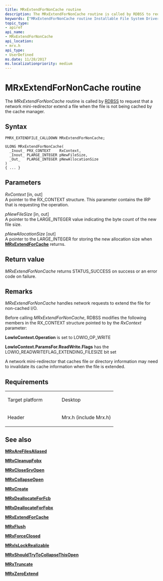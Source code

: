 ```yaml
---
title: MRxExtendForNonCache routine
description: The MRxExtendForNonCache routine is called by RDBSS to request that a network mini-redirector extend a file when the file is not being cached by the cache manager.
keywords: ["MRxExtendForNonCache routine Installable File System Drivers", "PMRX_EXTENDFILE_CALLDOWN"]
topic_type:
- apiref
api_name:
- MRxExtendForNonCache
api_location:
- mrx.h
api_type:
- UserDefined
ms.date: 11/28/2017
ms.localizationpriority: medium
---
```


# MRxExtendForNonCache routine


The *MRxExtendForNonCache* routine is called by [RDBSS](./the-rdbss-driver-and-library.md) to request that a network mini-redirector extend a file when the file is not being cached by the cache manager.

Syntax
------

```ManagedCPlusPlus
PMRX_EXTENDFILE_CALLDOWN MRxExtendForNonCache;

ULONG MRxExtendForNonCache(
  _Inout_ PRX_CONTEXT    RxContext,
  _Inout_ PLARGE_INTEGER pNewFileSize,
  _Out_   PLARGE_INTEGER pNewAllocationSize
)
{ ... }
```

Parameters
----------

*RxContext* \[in, out\]  
A pointer to the RX\_CONTEXT structure. This parameter contains the IRP that is requesting the operation.

*pNewFileSize* \[in, out\]  
A pointer to the LARGE\_INTEGER value indicating the byte count of the new file size.

*pNewAllocationSize* \[out\]  
A pointer to the LARGE\_INTEGER for storing the new allocation size when [**MRxExtendForCache**](/windows-hardware/drivers/ddi/mrx/nc-mrx-pmrx_extendfile_calldown) returns.

Return value
------------

*MRxExtendForNonCache* returns STATUS\_SUCCESS on success or an error code on failure.

Remarks
-------

*MRxExtendForNonCache* handles network requests to extend the file for non-cached I/O.

Before calling *MRxExtendForNonCache*, RDBSS modifies the following members in the RX\_CONTEXT structure pointed to by the *RxContext* parameter:

**LowIoContext.Operation** is set to LOWIO\_OP\_WRITE

**LowIoContext.ParamsFor.ReadWrite.Flags** has the LOWIO\_READWRITEFLAG\_EXTENDING\_FILESIZE bit set

A network mini-redirector that caches file or directory information may need to invalidate its cache information when the file is extended.

Requirements
------------

<table>
<colgroup>
<col width="50%" />
<col width="50%" />
</colgroup>
<tbody>
<tr class="odd">
<td align="left"><p>Target platform</p></td>
<td align="left">Desktop</td>
</tr>
<tr class="even">
<td align="left"><p>Header</p></td>
<td align="left">Mrx.h (include Mrx.h)</td>
</tr>
</tbody>
</table>

## See also


[**MRxAreFilesAliased**](/windows-hardware/drivers/ddi/mrx/nc-mrx-pmrx_chkfcb_calldown)

[**MRxCleanupFobx**](/previous-versions/windows/hardware/drivers/ff549841(v=vs.85))

[**MRxCloseSrvOpen**](/windows-hardware/drivers/ddi/mrx/nc-mrx-pmrx_calldown)

[**MRxCollapseOpen**](mrxcollapseopen.md)

[**MRxCreate**](mrxcreate.md)

[**MRxDeallocateForFcb**](/windows-hardware/drivers/ddi/mrx/nc-mrx-pmrx_deallocate_for_fcb)

[**MRxDeallocateForFobx**](/windows-hardware/drivers/ddi/mrx/nc-mrx-pmrx_deallocate_for_fobx)

[**MRxExtendForCache**](/windows-hardware/drivers/ddi/mrx/nc-mrx-pmrx_extendfile_calldown)

[**MRxFlush**](mrxflush.md)

[**MRxForceClosed**](/windows-hardware/drivers/ddi/mrx/nc-mrx-pmrx_forceclosed_calldown)

[**MRxIsLockRealizable**](/windows-hardware/drivers/ddi/mrx/nc-mrx-pmrx_is_lock_realizable)

[**MRxShouldTryToCollapseThisOpen**](mrxshouldtrytocollapsethisopen.md)

[**MRxTruncate**](mrxtruncate.md)

[**MRxZeroExtend**](mrxzeroextend.md)

 

